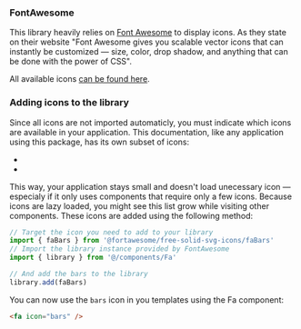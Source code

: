 ### FontAwesome

This library heavily relies on [Font Awesome](https://fontawesome.com/) to display icons.
As they state on their website "Font Awesome gives you scalable vector icons that
can instantly be customized — size, color, drop shadow, and anything that can be
done with the power of CSS".

All available icons [can be found here](https://fontawesome.com/icons?d=gallery&m=free).


### Adding icons to the library

Since all icons are not imported automaticly, you must indicate which icons are
available in your application. This documentation, like any application using this
package, has its own subset of icons:

<ul class="list-inline">
  <li v-for="icon in fas" class="p-1 border border-primary rounded list-inline-item mb-2">
    <fa :icon="icon" class="fa-fw fa-2x" />
  </li>  
  <li v-for="icon in fab" class="p-1 border border-primary rounded list-inline-item mb-2">
    <fa :icon="['fab', icon]" class="fa-fw fa-2x" />
  </li>
</ul>

This way, your application stays small and doesn't load unecessary icon — especialy
if it only uses components that require only a few icons. Because icons are lazy
loaded, you might see this list grow while visiting other components. These icons
are added using the following method:

```js
// Target the icon you need to add to your library
import { faBars } from '@fortawesome/free-solid-svg-icons/faBars'
// Import the library instance provided by FontAwesome
import { library } from '@/components/Fa'

// And add the bars to the library
library.add(faBars)
```

You can now use the `bars` icon in you templates using the Fa component:
```html
<fa icon="bars" />
```


<script>
  import { library } from '@/components/Fa'

  export default {
    computed: {
      fas () {
        return Object.keys(library.definitions.fas || {})
      },      
      fab () {
        return Object.keys(library.definitions.fab || {})
      }
    }
  }
</script>
